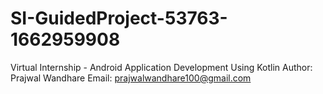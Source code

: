 # SI-GuidedProject-53763-1662959908
Virtual Internship - Android Application Development Using Kotlin
Author: Prajwal Wandhare
Email: prajwalwandhare100@gmail.com
